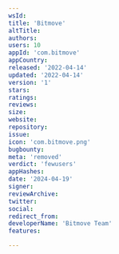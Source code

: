 ```yaml
---
wsId: 
title: 'Bitmove'
altTitle: 
authors: 
users: 10
appId: 'com.bitmove'
appCountry: 
released: '2022-04-14'
updated: '2022-04-14'
version: '1'
stars: 
ratings: 
reviews: 
size: 
website: 
repository: 
issue: 
icon: 'com.bitmove.png'
bugbounty: 
meta: 'removed'
verdict: 'fewusers'
appHashes: 
date: '2024-04-19'
signer: 
reviewArchive: 
twitter: 
social: 
redirect_from: 
developerName: 'Bitmove Team'
features: 

---
```


